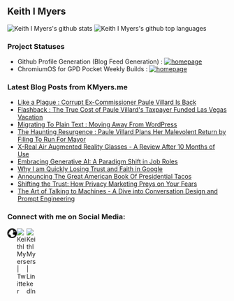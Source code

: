 <!--
**KeithIMyers/KeithIMyers** is a ✨ _special_ ✨ repository because its `README.md` (this file) appears on your GitHub profile.

Here are some ideas to get you started:

- 🔭 I’m currently working on ...
- 🌱 I’m currently learning ...
- 👯 I’m looking to collaborate on ...
- 🤔 I’m looking for help with ...
- 💬 Ask me about ...
- 📫 How to reach me: ...
- 😄 Pronouns: ...
- ⚡ Fun fact: ...
-->
## Keith I Myers
  <img height="180em" src="https://github-readme-stats.vercel.app/api?username=KeithIMyers&show_icons=true&theme=merko&count_private=true" alt="Keith I Myers's github stats" /> <img height="180em" src="https://github-readme-stats.vercel.app/api/top-langs/?username=KeithIMyers&theme=merko&layout=compact" alt="Keith I Myers's github top languages" />
  
  ### Project Statuses
- Github Profile Generation (Blog Feed Generation)  : [![homepage](https://github.com/KeithIMyers/KeithIMyers/workflows/Latest%20blog%20post%20workflow/badge.svg)](https://kmyers.me/blog/ "Blog Page")
- ChromiumOS for GPD Pocket Weekly Builds : [![homepage](https://github.com/KeithIMyers/overlay-gpdpocket/workflows/Build%20Automation/badge.svg)](https://github.com/KeithIMyers/overlay-gpdpocket "Project Page")


### Latest Blog Posts from KMyers.me
<!-- BLOG-POST-LIST:START -->
 - [Like a Plague : Corrupt Ex-Commissioner Paule Villard Is Back](https://kmyers.me/blog/paule-villard/like-a-plague-corrupt-ex-commissioner-paule-villard-is-back/)
 - [Flashback : The True Cost of Paule Villard's Taxpayer Funded Las Vegas Vacation](https://kmyers.me/blog/paule-villard/flashback-the-true-cost-of-paule-villards-taxpayer-funded-las-vegas-vacation/)
 - [Migrating To Plain Text : Moving Away From WordPress](https://kmyers.me/blog/general/migrating-to-plain-text-moving-away-from-wordpress/)
 - [The Haunting Resurgence : Paule Villard Plans Her Malevolent Return by Filing To Run For Mayor](https://kmyers.me/blog/citynmb/the-haunting-resurgence-paule-villard-plans-her-malevolent-return-by-filing-to-run-for-mayor/)
 - [X-Real Air Augmented Reality Glasses - A Review After 10 Months of Use](https://kmyers.me/blog/reviews/x-real-augmented-reality-glasses-a-review-after-10-months-of-use/)
 - [Embracing Generative AI: A Paradigm Shift in Job Roles](https://kmyers.me/blog/artificial-intelligence/embracing-generative-ai-a-paradigm-shift-in-job-roles/)
 - [Why I am Quickly Losing Trust and Faith in Google](https://kmyers.me/blog/google/why-i-am-quickly-losing-trust-and-faith-in-google/)
 - [Announcing The Great American Book Of Presidential Tacos](https://kmyers.me/blog/general/announcing-the-great-american-book-of-presidential-tacos/)
 - [Shifting the Trust: How Privacy Marketing Preys on Your Fears](https://kmyers.me/blog/privacy/shifting-the-trust-how-privacy-marketing-preys-on-your-fears/)
 - [The Art of Talking to Machines - A Dive into Conversation Design and Prompt Engineering](https://kmyers.me/blog/artificial-intelligence/the-art-of-talking-to-machines-a-dive-into-conversation-design-and-prompt-engineering/)
<!-- BLOG-POST-LIST:END -->


### Connect with me on Social Media:

[<img align="left" alt="KMyers.me" width="22px" src="https://raw.githubusercontent.com/iconic/open-iconic/master/svg/globe.svg" />][website]
[<img align="left" alt="KeithIMyers| Twitter" width="22px" src="https://cdn.jsdelivr.net/npm/simple-icons@v3/icons/twitter.svg" />][twitter]
[<img align="left" alt="KeithIMyers | LinkedIn" width="22px" src="https://cdn.jsdelivr.net/npm/simple-icons@v3/icons/linkedin.svg" />][linkedin]
<br />

[website]: https://KMyers.me
[twitter]: https://twitter.com/KeithIMyers
[linkedin]: https://linkedin.com/in/keithimyers/
